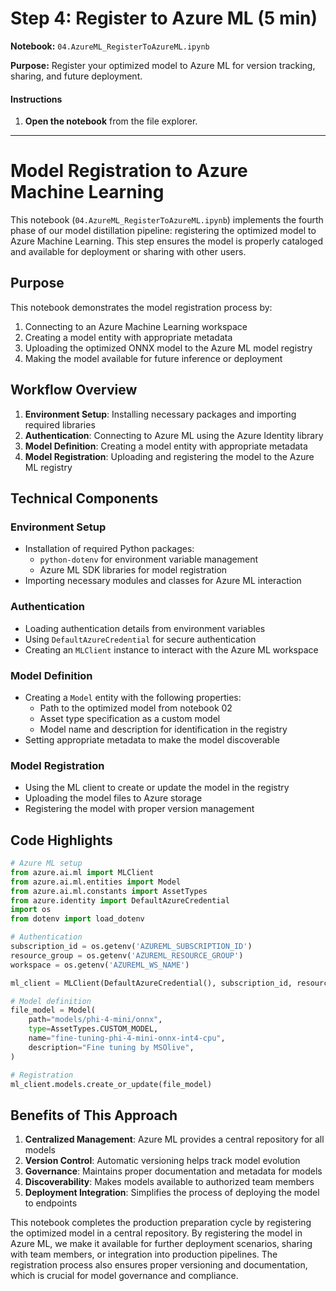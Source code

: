 
# Step 4: Register to Azure ML (5 min)

**Notebook:** `04.AzureML_RegisterToAzureML.ipynb`

**Purpose:** Register your optimized model to Azure ML for version tracking, sharing, and future deployment.

#### Instructions

1. **Open the notebook** from the file explorer.

---

# Model Registration to Azure Machine Learning

This notebook (`04.AzureML_RegisterToAzureML.ipynb`) implements the fourth phase of our model distillation pipeline: registering the optimized model to Azure Machine Learning. This step ensures the model is properly cataloged and available for deployment or sharing with other users.

## Purpose

This notebook demonstrates the model registration process by:
1. Connecting to an Azure Machine Learning workspace
2. Creating a model entity with appropriate metadata
3. Uploading the optimized ONNX model to the Azure ML model registry
4. Making the model available for future inference or deployment

## Workflow Overview

1. **Environment Setup**: Installing necessary packages and importing required libraries
2. **Authentication**: Connecting to Azure ML using the Azure Identity library
3. **Model Definition**: Creating a model entity with appropriate metadata
4. **Model Registration**: Uploading and registering the model to the Azure ML registry

## Technical Components

### Environment Setup
- Installation of required Python packages:
  - `python-dotenv` for environment variable management
  - Azure ML SDK libraries for model registration
- Importing necessary modules and classes for Azure ML interaction

### Authentication
- Loading authentication details from environment variables
- Using `DefaultAzureCredential` for secure authentication
- Creating an `MLClient` instance to interact with the Azure ML workspace

### Model Definition
- Creating a `Model` entity with the following properties:
  - Path to the optimized model from notebook 02
  - Asset type specification as a custom model
  - Model name and description for identification in the registry
- Setting appropriate metadata to make the model discoverable

### Model Registration
- Using the ML client to create or update the model in the registry
- Uploading the model files to Azure storage
- Registering the model with proper version management

## Code Highlights

```python
# Azure ML setup
from azure.ai.ml import MLClient
from azure.ai.ml.entities import Model
from azure.ai.ml.constants import AssetTypes
from azure.identity import DefaultAzureCredential
import os
from dotenv import load_dotenv

# Authentication
subscription_id = os.getenv('AZUREML_SUBSCRIPTION_ID')
resource_group = os.getenv('AZUREML_RESOURCE_GROUP')
workspace = os.getenv('AZUREML_WS_NAME')

ml_client = MLClient(DefaultAzureCredential(), subscription_id, resource_group, workspace)

# Model definition
file_model = Model(
    path="models/phi-4-mini/onnx",
    type=AssetTypes.CUSTOM_MODEL,
    name="fine-tuning-phi-4-mini-onnx-int4-cpu",
    description="Fine tuning by MSOlive",
)

# Registration
ml_client.models.create_or_update(file_model)
```

## Benefits of This Approach

1. **Centralized Management**: Azure ML provides a central repository for all models
2. **Version Control**: Automatic versioning helps track model evolution
3. **Governance**: Maintains proper documentation and metadata for models
4. **Discoverability**: Makes models available to authorized team members
5. **Deployment Integration**: Simplifies the process of deploying the model to endpoints

This notebook completes the production preparation cycle by registering the optimized model in a central repository. By registering the model in Azure ML, we make it available for further deployment scenarios, sharing with team members, or integration into production pipelines. The registration process also ensures proper versioning and documentation, which is crucial for model governance and compliance.
